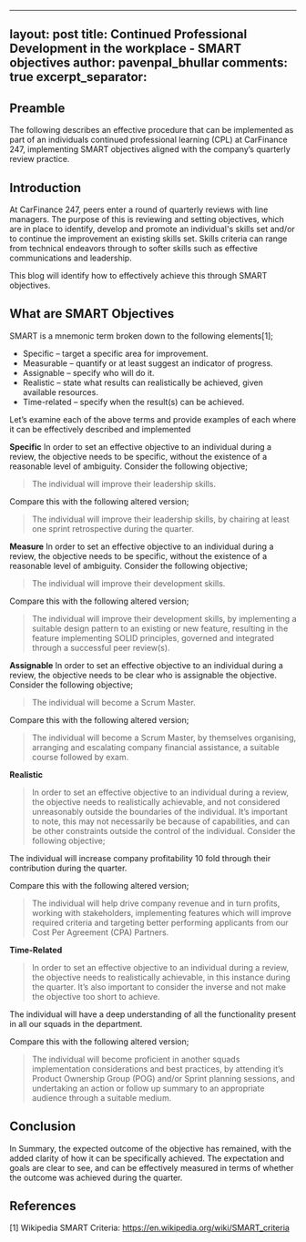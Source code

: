 
---
layout: post
title: Continued Professional Development in the workplace - SMART objectives
author: pavenpal_bhullar
comments: true
excerpt_separator: <!--more-->
---

## Preamble
The following describes an effective procedure that can be implemented as part of an individuals continued professional learning (CPL) at CarFinance 247, implementing SMART objectives aligned with the company’s quarterly review practice.

## Introduction
At CarFinance 247, peers enter a round of quarterly reviews with line managers. The purpose of this is  reviewing and setting objectives, which are in place to identify, develop and promote an individual's skills set and/or to continue the improvement an existing skills set. Skills criteria can range from technical endeavors through to softer skills such as effective communications and leadership.

This blog will identify how to effectively achieve this through SMART objectives.

## What are SMART Objectives

SMART is a mnemonic term broken down to the following elements[1];

-	Specific – target a specific area for improvement.
-	Measurable – quantify or at least suggest an indicator of progress.
-	Assignable – specify who will do it.
-	Realistic – state what results can realistically be achieved, given available resources.
-	Time-related – specify when the result(s) can be achieved.


Let’s examine each of the above terms and provide examples of each where it can be effectively described and implemented

**Specific**
In order to set an effective objective to an individual during a review, the objective needs to be specific, without the existence of a reasonable level of ambiguity. Consider the following objective;

> The individual will improve their leadership skills.

Compare this with the following altered version;

> The individual will improve their leadership skills, by chairing at
> least one sprint retrospective during the quarter.

**Measure**
In order to set an effective objective to an individual during a review, the objective needs to be specific, without the existence of a reasonable level of ambiguity. Consider the following objective;

> The individual will improve their development skills.

Compare this with the following altered version;

> The individual will improve their development skills, by implementing
> a suitable design pattern to an existing or new feature, resulting in
> the feature implementing SOLID principles, governed and integrated
> through a successful peer review(s).

**Assignable**
In order to set an effective objective to an individual during a review, the objective needs to be clear who is assignable the objective. Consider the following objective;

> The individual will become a Scrum Master.

Compare this with the following altered version;

> The individual will become a Scrum Master, by themselves organising,
> arranging and  escalating company financial assistance,  a suitable
> course followed by exam.

**Realistic**

> In order to set an effective objective to an individual during a
> review, the objective needs to realistically achievable, and not
> considered unreasonably outside the boundaries of the individual. It’s
> important to note, this may not necessarily be because of
> capabilities, and can be other constraints outside the control of the
> individual. Consider the following objective;

The individual will increase company profitability 10 fold through their contribution during the quarter.

Compare this with the following altered version;

> The individual will help drive company revenue and in turn profits,
> working with stakeholders, implementing features which will improve
> required criteria and targeting better performing applicants from our
> Cost Per Agreement (CPA) Partners.

**Time-Related**

> In order to set an effective objective to an individual during a
> review, the objective needs to realistically achievable, in this
> instance during the quarter. It’s also important to consider the
> inverse and not make the objective too short to achieve.

The individual will have a deep understanding of all the functionality present in all our squads in the department.

Compare this with the following altered version;

> The individual will become proficient in another squads implementation
> considerations and best practices, by attending it’s Product Ownership
> Group (POG) and/or Sprint planning sessions, and undertaking an action
> or follow up summary to an appropriate audience through a suitable
> medium.

## Conclusion
In Summary, the expected outcome of the objective has remained, with the added clarity of how it can be specifically achieved. The expectation and goals are clear to see, and can be effectively measured in terms of whether the outcome was achieved during the quarter.

## References
[1] Wikipedia SMART Criteria: https://en.wikipedia.org/wiki/SMART_criteria
